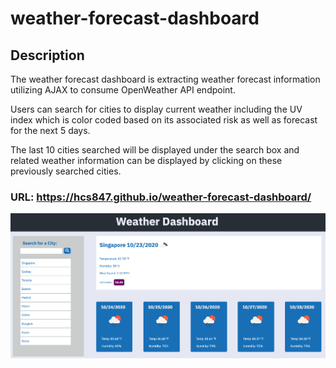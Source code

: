 # weather-forecast-dashboard

## Description

The weather forecast dashboard is extracting weather forecast information utilizing AJAX to consume OpenWeather API endpoint.

Users can search for cities to display current weather including the UV index which is color coded based on its associated risk as well as forecast for the next 5 days.

The last 10 cities searched will be displayed under the search box and related weather information can be displayed by clicking on these previously searched cities.

### URL: https://hcs847.github.io/weather-forecast-dashboard/

![](dashboard.png)
